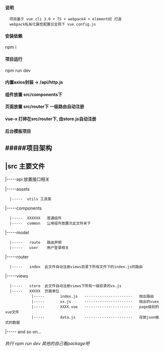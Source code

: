 #### 说明
      项目基于 vue cli 3.0 + TS + webpack4 + elementUI 打造
      webpack私有化属性配置见全局下 vue.config.js

#### 安装依赖

npm i

#### 项目运行

npm run dev

#### 内置axios封装  -> /api/http.js

#### 组件放置 src/components下

#### 页面放置 src/router下 一级路由自动注册

#### vue-x  打碎在src/router下, 由store.js自动注册

#### 后台模板项目

#####项目架构
------
|src    主要文件    
-----

|-----api   放置接口相关


|-----assets

      |-----  utils 工具类

|-----components

      |-----  XXXXXX   普通组件
      |-----  common   公用组件放置次此文件夹下

|-----model

      |-----   route   路由声明
      |-----   user    用户登录相关
 
|-----router

      |-----   index  此文件自动注册views目录下所有文件下的index.js的路由

|-----views 

      |-----   store  此文件自动注册views下所有一级目录的vx.js
      |-----   XXXXX  页面单位
                |-----       index.js   ······················   抛出路由
                |-----       vx.js      ······················   抛出的vuex
                |-----       XXXX.vue   ······················   page级别的vue文件
                |-----       data.js    ······················   存放json格式的数据

|----- and so on...

###### 执行 npm run dev  其他的自己看package吧